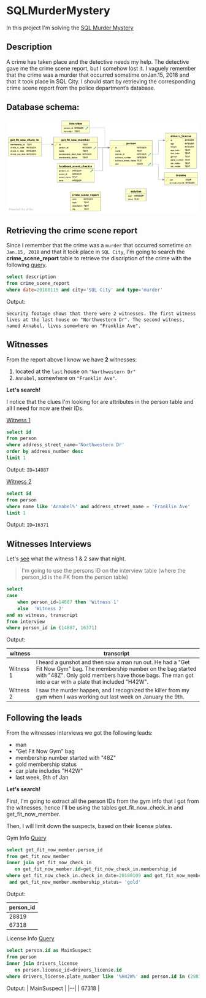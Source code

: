 # SQLMurderMystery

In this project I'm solving the [SQL Murder Mystery](https://mystery.knightlab.com/)

## Description
A crime has taken place and the detective needs my help. The detective gave me the crime scene report, but I somehow lost it. I vaguely remember that the crime was a ​murder​ that occurred sometime on ​Jan.15, 2018​ and that it took place in ​SQL City​. I should start by retrieving the corresponding crime scene report from the police department’s database.

## Database schema:
![Database schema](db_schema.png)

## Retrieving the crime scene report
Since I remember that the crime was a `​murder`​ that occurred sometime on `​Jan.15, 2018`​ and that it took place in `​SQL City`, I'm going to search the **crime_scene_report** table to retrieve the discription of the crime with the following [query](queries/crime_scene_report_description.sql).

```sql
select description
from crime_scene_report   
where date=20180115 and city='SQL City' and type='murder'
```
Output:
```
Security footage shows that there were 2 witnesses. The first witness lives at the last house on "Northwestern Dr". The second witness, named Annabel, lives somewhere on "Franklin Ave".
```
## Witnesses
From the report above I know we have **2** witnesses:
1. located at the `last` house on `"Northwestern Dr"`
2. `Annabel`, somewhere on `"Franklin Ave"`. 

**Let's search!**

I notice that the clues I'm looking for are attributes in the person table and all I need for now are their IDs.

[Witness 1](queries/witness1_id.sql)
```sql
select id
from person
where address_street_name='Northwestern Dr'
order by address_number desc 
limit 1
```
Output: 
`ID=14887`

[Witness 2](queries/witness2_id.sql)

```sql
select id
from person
where name like 'Annabel%' and address_street_name = 'Franklin Ave'
limit 1
```
Output: 
`ID=16371`

## Witnesses Interviews

Let's [see](queries/witnesses_interviews.sql) what the witness 1 & 2 saw that night.

> I'm going to use the persons ID on the interview table (where the person_id is the FK from the person table)

```sql
select 
case
	when person_id=14887 then 'Witness 1'
	else  'Witness 2'
end as witness, transcript	
from interview
where person_id in (14887, 16371)
```
Output:

|witness|transcript  |
|--|--|
|Witness 1 |I heard a gunshot and then saw a man run out. He had a "Get Fit Now Gym" bag. The membership number on the bag started with "48Z". Only gold members have those bags. The man got into a car with a plate that included "H42W".  |
|Witness 2 | I saw the murder happen, and I recognized the killer from my gym when I was working out last week on January the 9th. |

## Following the leads

From the witnesses interviews we got the following leads:
- man
- "Get Fit Now Gym" bag
- membership number started with "48Z"
- gold membership status
- car plate includes "H42W"
- last week, 9th of Jan

**Let's search!**

First, I'm going to extract all the person IDs from the gym info that I got from the witnesses, hence I'll be using the tables get_fit_now_check_in and get_fit_now_member.

Then, I will limit down the suspects, based on their license plates.

Gym Info [Query](queries/suspects_from_gym_info.sql)

```sql
select get_fit_now_member.person_id
from get_fit_now_member
inner join get_fit_now_check_in
   on get_fit_now_member.id=get_fit_now_check_in.membership_id
where get_fit_now_check_in.check_in_date=20180109 and get_fit_now_member.id like '48Z%'
 and get_fit_now_member.membership_status= 'gold'
```
Output:

| person_id |
|--|
|  28819  |
|  67318  |

License Info [Query](queries/main_suspect_license.sql)

```sql
select person.id as MainSuspect
from person
inner join drivers_license
   on person.license_id=drivers_license.id
where drivers_license.plate_number like '%H42W%' and person.id in (28819,67318)
```
Output:
| MainSuspect |
|--|
|  67318  |

